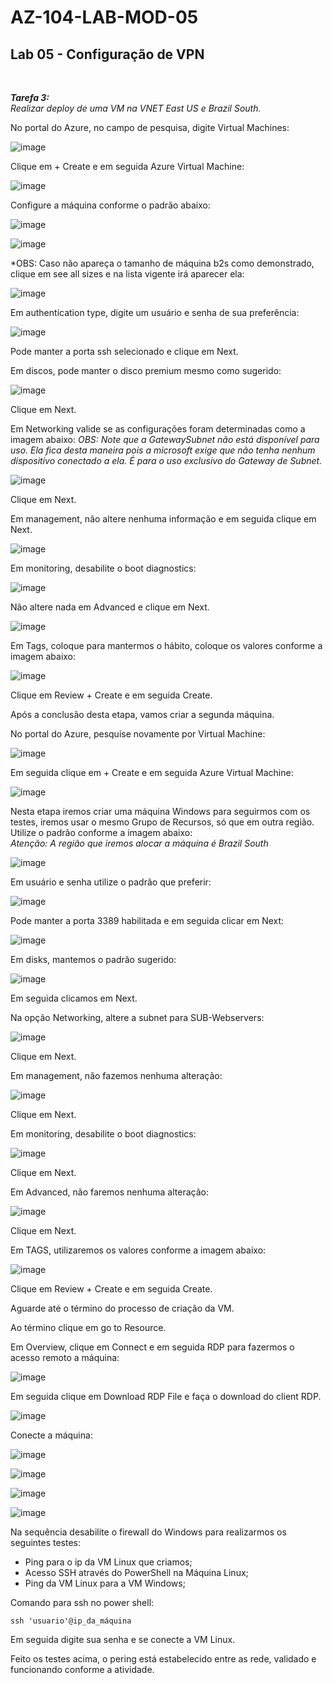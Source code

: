 # AZ-104-LAB-MOD-05

 <h2>Lab 05 - Configuração de VPN</h2> <br>

 ***Tarefa 3:***  <br>
    *Realizar deploy de uma VM na VNET East US e Brazil South.*

No portal do Azure, no campo de pesquisa, digite Virtual Machines:

![image](https://user-images.githubusercontent.com/107069287/191563113-c7b4c379-4653-47e6-bdbd-ec7eeb1e0bb4.png)

Clique em + Create e em seguida Azure Virtual Machine: 

![image](https://user-images.githubusercontent.com/107069287/191563288-e06cdc00-37be-4c5b-a89e-ba308023a140.png)

Configure a máquina conforme o padrão abaixo: 

![image](https://user-images.githubusercontent.com/107069287/191564256-d7efa8df-69d2-420c-8c0d-286184f162d8.png)

![image](https://user-images.githubusercontent.com/107069287/191564383-426d52eb-a945-49d6-9051-8a3db2048184.png)

*OBS: Caso não apareça o tamanho de máquina b2s como demonstrado, clique em see all sizes e na lista vigente irá aparecer ela: 

![image](https://user-images.githubusercontent.com/107069287/191564692-8da8202b-471e-4a1e-b352-c0fe9942208b.png)

Em authentication type, digite um usuário e senha de sua preferência: 

![image](https://user-images.githubusercontent.com/107069287/191565035-8aef9c05-0643-4c72-8f3d-6ff85c38bcf0.png)

Pode manter a porta ssh selecionado e clique em Next. 

Em discos, pode manter o disco premium mesmo como sugerido: 

![image](https://user-images.githubusercontent.com/107069287/191585614-22568b8e-a0ef-4973-ab80-4a3287a81900.png)

Clique em Next. 

Em Networking valide se as configurações foram determinadas como a imagem abaixo: 
*OBS: Note que a GatewaySubnet não está disponível para uso. Ela fica desta maneira pois a microsoft exige que não tenha nenhum dispositivo conectado a ela. É para o uso exclusivo do Gateway de Subnet.*

![image](https://user-images.githubusercontent.com/107069287/191586170-7992c06d-56ce-4c76-8437-371704313eb8.png)

Clique em Next. 

Em management, não altere nenhuma informação e em seguida clique em Next. 

![image](https://user-images.githubusercontent.com/107069287/191586697-790c94c9-fc1c-4476-922e-795072752803.png)

Em monitoring, desabilite o boot diagnostics: 

![image](https://user-images.githubusercontent.com/107069287/191586798-9fe5e828-ac89-4d08-a04a-f1d7b467be10.png)

Não altere nada em Advanced e clique em Next. 

![image](https://user-images.githubusercontent.com/107069287/191586923-f529e07a-ad9d-4ce7-96f0-b4da5450af23.png)

Em Tags, coloque para mantermos o hábito, coloque os valores conforme a imagem abaixo: 

![image](https://user-images.githubusercontent.com/107069287/191587149-a8109fa5-6d89-4cbd-b8e0-fe548a74d375.png)

Clique em Review + Create e em seguida Create. 

Após a conclusão desta etapa, vamos criar a segunda máquina. 

No portal do Azure, pesquise novamente por Virtual Machine: 

![image](https://user-images.githubusercontent.com/107069287/191588024-2c045ab0-25de-4819-bc4b-f1852b5ed8b3.png)

Em seguida clique em + Create e em seguida Azure Virtual Machine: 

![image](https://user-images.githubusercontent.com/107069287/191588160-62076dee-5541-4257-a7ab-09bebd175be3.png)

Nesta etapa iremos criar uma máquina Windows para seguirmos com os testes, iremos usar o mesmo Grupo de Recursos, só que em outra região. Utilize o padrão conforme a imagem abaixo: <br>
*Atenção: A região que iremos alocar a máquina é Brazil South* 

![image](https://user-images.githubusercontent.com/107069287/191588873-2fcbadea-e00d-4299-85f3-c9b41ac7c356.png)

Em usuário e senha utilize o padrão que preferir: 

![image](https://user-images.githubusercontent.com/107069287/191589055-7835e04a-8d29-4e1a-be77-afb744989438.png)

Pode manter a porta 3389 habilitada e em seguida clicar em Next: 

![image](https://user-images.githubusercontent.com/107069287/191589198-850a0c31-e907-4cd0-bc5f-4a1a29d44f67.png)

Em disks, mantemos o padrão sugerido: 

![image](https://user-images.githubusercontent.com/107069287/191589424-81a19d8b-1ccb-4d5e-ba46-654a4282473d.png)

Em seguida clicamos em Next. 

Na opção Networking, altere a subnet para SUB-Webservers: 

![image](https://user-images.githubusercontent.com/107069287/191589689-7d7c5786-f985-4d76-8234-89aca62d28fa.png)

Clique em Next. 

Em management, não fazemos nenhuma alteração: 

![image](https://user-images.githubusercontent.com/107069287/191589921-91640c62-1a1d-4483-bb1e-7c5b2bf5ea00.png)

Clique em Next. 

Em monitoring, desabilite o boot diagnostics: 

![image](https://user-images.githubusercontent.com/107069287/191590045-cc177bc3-2fa7-44cb-b071-26b0a4873a10.png)

Clique em Next. 

Em Advanced, não faremos nenhuma alteração: 

![image](https://user-images.githubusercontent.com/107069287/191590124-0119565c-6c0c-4cdc-a25b-f6d63664a6f4.png)

Clique em Next. 

Em TAGS, utilizaremos os valores conforme a imagem abaixo: 

![image](https://user-images.githubusercontent.com/107069287/191590338-f46ce0d4-32db-4f15-9506-17bcf961bab2.png)

Clique em Review + Create e em seguida Create. 

Aguarde até o término do processo de criação da VM. 

Ao término clique em go to Resource. 

Em Overview, clique em Connect e em seguida RDP para fazermos o acesso remoto a máquina: 

![image](https://user-images.githubusercontent.com/107069287/191591375-ab44e0ca-7b2e-4058-ba55-7fb2a73aec27.png)

Em seguida clique em Download RDP File e faça o download do client RDP. 

![image](https://user-images.githubusercontent.com/107069287/191591543-24b16d07-6918-4c4e-abe1-9e4463c46b38.png)

Conecte a máquina: 

![image](https://user-images.githubusercontent.com/107069287/191594187-582abe6f-0b7a-47e6-90cf-d58645cf1dba.png)

![image](https://user-images.githubusercontent.com/107069287/191594298-a31fc51f-bac7-44ce-bec8-799256d30bd1.png)

![image](https://user-images.githubusercontent.com/107069287/191594364-9ee5bc74-577e-4935-b43b-0661459722e9.png)

![image](https://user-images.githubusercontent.com/107069287/191594553-f7515e41-8b13-41bf-82d0-ced49eb355de.png)

Na sequência desabilite o firewall do Windows para realizarmos os seguintes testes: 
- Ping para o ip da VM Linux que criamos; 
- Acesso SSH através do PowerShell na Máquina Linux; 
- Ping da VM Linux para a VM Windows; 

Comando para ssh no power shell: 

```
ssh 'usuario'@ip_da_máquina 
```
Em seguida digite sua senha e se conecte a VM Linux. 

Feito os testes acima, o pering está estabelecido entre as rede, validado e funcionando conforme a atividade. 

